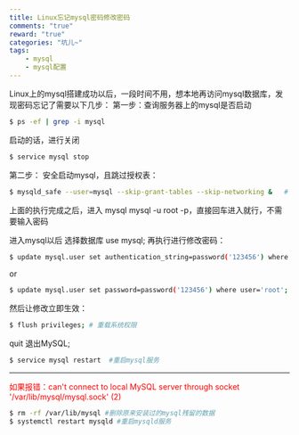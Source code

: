 ```yaml
---
title: Linux忘记mysql密码修改密码
comments: "true"
reward: "true"
categories: "坑儿~"
tags:
    - mysql
    - mysql配置
---
```


Linux上的mysql搭建成功以后，一段时间不用，想本地再访问mysql数据库，发现密码忘记了需要以下几步：
第一步：查询服务器上的mysql是否启动
``` bash
$ ps -ef | grep -i mysql
```

启动的话，进行关闭
``` bash
$ service mysql stop
```

第二步：  安全启动mysql，且跳过授权表： 

``` bash
$ mysqld_safe --user=mysql --skip-grant-tables --skip-networking &   # '&' 这个是也要的  不是打错了
```

上面的执行完成之后，进入 mysql  mysql -u root -p，直接回车进入就行，不需要输入密码
		
进入mysql以后  选择数据库 use mysql;  再执行进行修改密码：
``` bash
$ update mysql.user set authentication_string=password('123456') where user='root';
```
or
``` bash
$ update mysql.user set password=password('123456') where user='root';  #我的是这个生效了 
```

然后让修改立即生效：
``` bash
$ flush privileges; # 重载系统权限
```

quit 退出MySQL;

``` bash
$ service mysql restart  #重启mysql服务
```


-- -----------------------------------------
<font color="red">如果报错：can't connect to local MySQL server through socket '/var/lib/mysql/mysql.sock' (2)</font>
``` bash
$ rm -rf /var/lib/mysql #删除原来安装过的mysql残留的数据
$ systemctl restart mysqld #重启mysqld服务
```

 
			
 
   
   

